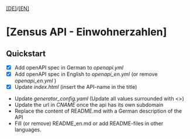 [[DE]](README.md)/[[EN]](README_en.md)


# [Zensus API - Einwohnerzahlen]

## Quickstart

- [x] Add openAPI spec in German to _openapi.yml_
- [x] Add openAPI spec in English to _openapi_en.yml_ (or remove _openapi_en.yml_ )
- [x] Update _index.html_ (insert the API-name in the title)
- Update _generator_config.yaml_ (Update all values surrounded with <>)
- Update the url in _CNAME_ once the api has its own subdomain
- Replace the content of README.md with a German description of the API
- Fill (or remove) README_en.md or add README-files in other languages.
